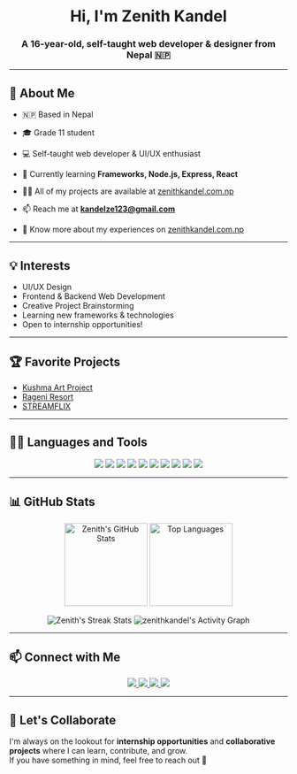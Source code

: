 <h1 align="center">Hi, I'm Zenith Kandel</h1>
<h3 align="center">A 16-year-old, self-taught web developer & designer from Nepal 🇳🇵</h3>

---


## 🚀 About Me

- 🇳🇵 Based in Nepal  
- 🎓 Grade 11 student  
- 💻 Self-taught web developer & UI/UX enthusiast  
- 🌱 Currently learning **Frameworks, Node.js, Express, React**  
- 👨‍💻 All of my projects are available at [zenithkandel.com.np](https://zenithkandel.com.np)  
- 📫 Reach me at **kandelze123@gmail.com**

- 📄 Know more about my experiences on [zenithkandel.com.np](https://zenithkandel.com.np)  

---

## 💡 Interests

- UI/UX Design  
- Frontend & Backend Web Development  
- Creative Project Brainstorming  
- Learning new frameworks & technologies  
- Open to internship opportunities!  

---

## 🏆 Favorite Projects

- [Kushma Art Project](https://github.com/zenithkandel/kushma-art-project)  
- [Rageni Resort](https://github.com/zenithkandel/rageni-resort)  
- [STREAMFLIX](https://github.com/zenithkandel/STREAMFLIX)  

---

## 🧑‍💻 Languages and Tools

<p align="center">
  <img src="https://img.shields.io/badge/HTML5-E34F26?style=for-the-badge&logo=html5&logoColor=white" />
  <img src="https://img.shields.io/badge/CSS3-1572B6?style=for-the-badge&logo=css3&logoColor=white" />
  <img src="https://img.shields.io/badge/JavaScript-F7DF1E?style=for-the-badge&logo=javascript&logoColor=black" />
  <img src="https://img.shields.io/badge/Node.js-43853D?style=for-the-badge&logo=node.js&logoColor=white" />
  <img src="https://img.shields.io/badge/PHP-777BB4?style=for-the-badge&logo=php&logoColor=white" />
  <img src="https://img.shields.io/badge/MySQL-005C84?style=for-the-badge&logo=mysql&logoColor=white" />
  <img src="https://img.shields.io/badge/MongoDB-4EA94B?style=for-the-badge&logo=mongodb&logoColor=white" />
  <img src="https://img.shields.io/badge/Git-F05032?style=for-the-badge&logo=git&logoColor=white" />
  <img src="https://img.shields.io/badge/Photoshop-31A8FF?style=for-the-badge&logo=adobe-photoshop&logoColor=white" />
  <img src="https://img.shields.io/badge/Python-3776AB?style=for-the-badge&logo=python&logoColor=white" />
</p>

---

## 📊 GitHub Stats

<p align="center">
  <img src="https://github-readme-stats.vercel.app/api?username=zenithkandel&show_icons=true&locale=en&theme=tokyonight" alt="Zenith's GitHub Stats" height="150"/>
  <img src="https://github-readme-stats.vercel.app/api/top-langs?username=zenithkandel&show_icons=true&locale=en&layout=compact&theme=tokyonight" alt="Top Languages" height="150"/>
</p>

<p align="center">
  <img src="https://github-readme-streak-stats.herokuapp.com/?user=zenithkandel&theme=tokyonight" alt="Zenith's Streak Stats"/>
  <img src="https://github-readme-activity-graph.vercel.app/graph?username=zenithkandel&bg_color=000000&color=ffffff&line=00bfff&point=00bfff&area=true&hide_border=true" alt="zenithkandel's Activity Graph" />
</p>

---

## 📫 Connect with Me

<p align="center">
  <a href="https://www.linkedin.com/in/zenith-kandel-8a7781320/" target="blank">
    <img src="https://img.shields.io/badge/LinkedIn-Zenith%20Kandel-blue?style=for-the-badge&logo=linkedin" />
  </a>
  <a href="https://www.facebook.com/kandel.zenith" target="blank">
    <img src="https://img.shields.io/badge/Facebook-@kandel.zenith-1877F2?style=for-the-badge&logo=facebook&logoColor=white" />
  </a>
  <a href="https://www.instagram.com/kandel.zenith/" target="blank">
    <img src="https://img.shields.io/badge/Instagram-@kandel.zenith-E4405F?style=for-the-badge&logo=instagram&logoColor=white" />
  </a>
  <a href="mailto:kandelze123@gmail.com">
    <img src="https://img.shields.io/badge/Email-kandelze123%40gmail.com-red?style=for-the-badge&logo=gmail&logoColor=white" />
  </a>
</p>

---

## 🙌 Let's Collaborate

I'm always on the lookout for **internship opportunities** and **collaborative projects** where I can learn, contribute, and grow.  
If you have something in mind, feel free to reach out 🚀
